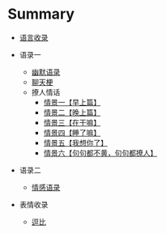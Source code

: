 # Summary

* [语言收录](README.md)
* 语录一
  * [幽默语录](./words/humor/幽默语录/README.md)
  * [聊天梗](./words/meme/聊天梗/README.md)
  * 撩人情话
	* [情景一【早上篇】](./words/chat/早上篇/README.md)
	* [情景二【晚上篇】](./words/chat/晚上篇/README.md)
	* [情景三【在干嘛】](./words/chat/在干嘛/README.md)
	* [情景四【睡了嘛】](./words/chat/睡了嘛/README.md)
	* [情景五【我想你了】](./words/chat/我想你了/README.md)
	* [情景六【句句都不黄，句句都撩人】](./words/chat/句句都不黄，句句都撩人/README.md)
* 语录二
  * [情感语录](./words/emotion/情感语录/README.md)
  
* 表情收录
	* [逗比](./picture/doubi/逗比/README.md)
